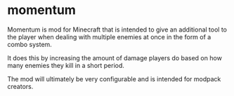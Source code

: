 # momentum
Momentum is mod for Minecraft that is intended to give an additional tool to the player when dealing with multiple enemies at once in the form of a combo system.

It does this by increasing the amount of damage players do based on how many enemies they kill in a short period.

The mod will ultimately be very configurable and is intended for modpack creators.

